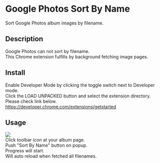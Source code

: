 Google Photos Sort By Name
====
Sort Google Photos album images by filename.

## Description
Google Photos can not sort by filename.  
This Chrome extension fulfills by background fetching image pages.

## Install
Enable Developer Mode by clicking the toggle switch next to Developer mode.  
Click the LOAD UNPACKED button and select the extension directory.  
Please check link below.  
<https://developer.chrome.com/extensions/getstarted>

## Usage
![](https://user-images.githubusercontent.com/8012459/45261373-6f68a800-b43b-11e8-91db-d838e04b3f6f.png)  
Click toolbar icon at your album page.  
Push "Sort By Name" button on popup.  
Progress will start.  
Will auto reload when fetched all filenames.
